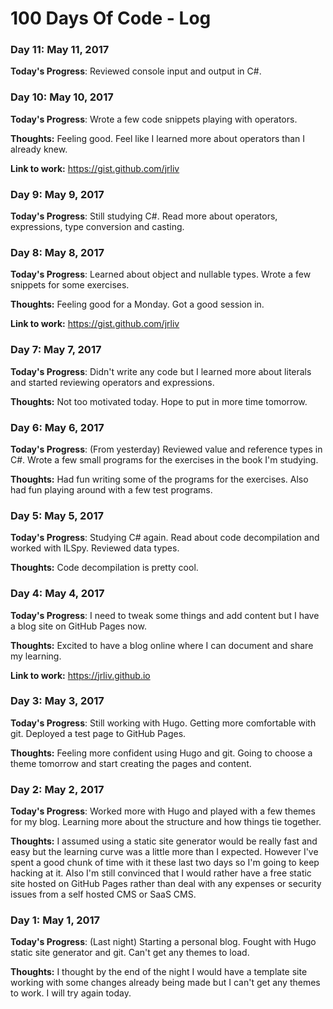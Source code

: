 # 100 Days Of Code - Log

### Day 11: May 11, 2017

**Today's Progress**: Reviewed console input and output in C#.

### Day 10: May 10, 2017

**Today's Progress**: Wrote a few code snippets playing with operators.

**Thoughts:** Feeling good. Feel like I learned more about operators than I already knew.

**Link to work:** https://gist.github.com/jrliv

### Day 9: May 9, 2017

**Today's Progress**: Still studying C#. Read more about operators, expressions, type conversion and casting.

### Day 8: May 8, 2017

**Today's Progress**: Learned about object and nullable types. Wrote a few snippets for some exercises.

**Thoughts:** Feeling good for a Monday. Got a good session in.

**Link to work:** https://gist.github.com/jrliv

### Day 7: May 7, 2017

**Today's Progress**: Didn't write any code but I learned more about literals and started reviewing operators and expressions.

**Thoughts:** Not too motivated today. Hope to put in more time tomorrow.

### Day 6: May 6, 2017

**Today's Progress**: (From yesterday) Reviewed value and reference types in C#. Wrote a few small programs for the exercises in the book I'm studying.

**Thoughts:** Had fun writing some of the programs for the exercises. Also had fun playing around with a few test programs.

### Day 5: May 5, 2017

**Today's Progress**: Studying C# again. Read about code decompilation and worked with ILSpy. Reviewed data types.

**Thoughts:** Code decompilation is pretty cool.

### Day 4: May 4, 2017

**Today's Progress**: I need to tweak some things and add content but I have a blog site on GitHub Pages now.

**Thoughts:** Excited to have a blog online where I can document and share my learning.

**Link to work:** https://jrliv.github.io

### Day 3: May 3, 2017

**Today's Progress**: Still working with Hugo. Getting more comfortable with git. Deployed a test page to GitHub Pages.

**Thoughts:** Feeling more confident using Hugo and git. Going to choose a theme tomorrow and start creating the pages and content.

### Day 2: May 2, 2017

**Today's Progress**: Worked more with Hugo and played with a few themes for my blog. Learning more about the structure and how things tie together.

**Thoughts:** I assumed using a static site generator would be really fast and easy but the learning curve was a little more than I expected. However I've spent a good chunk of time with it these last two days so I'm going to keep hacking at it. Also I'm still convinced that I would rather have a free static site hosted on GitHub Pages rather than deal with any expenses or security issues from a self hosted CMS or SaaS CMS.

### Day 1: May 1, 2017

**Today's Progress**: (Last night) Starting a personal blog. Fought with Hugo static site generator and git. Can't get any themes to load.

**Thoughts:** I thought by the end of the night I would have a template site working with some changes already being made but I can't get any themes to work. I will try again today.
